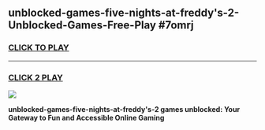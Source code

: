 
## unblocked-games-five-nights-at-freddy's-2-Unblocked-Games-Free-Play #7omrj
<h3>
<a href="https://us.freeplayer.one?title=unblocked-games-five-nights-at-freddy's-2&ref=9M">CLICK TO PLAY</a></h3>
<hr>

<h3>
<a href="https://us.freeplayer.one?title=unblocked-games-five-nights-at-freddy's-2&ref=9M">CLICK 2 PLAY</a>
  
</h3>

<a href="https://us.freeplayer.one?title=unblocked-games-five-nights-at-freddy's-2&ref=9M"><img src="https://clearcache.store/games.png"></a>


**unblocked-games-five-nights-at-freddy's-2 games unblocked: Your Gateway to Fun and Accessible Online Gaming**
